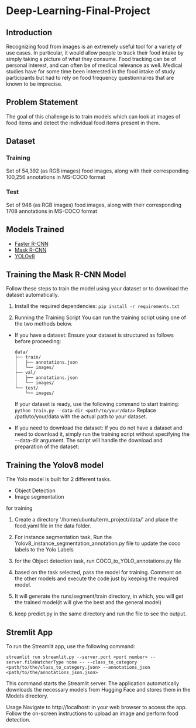 # Deep-Learning-Final-Project

## Introduction
Recognizing food from images is an extremely useful tool for a variety of use cases. In particular, it would allow people to track their food intake by simply taking a picture of what they consume. Food tracking can be of personal interest, and can often be of medical relevance as well. Medical studies have for some time been interested in the food intake of study participants but had to rely on food frequency questionnaires that are known to be imprecise.

## Problem Statement
The goal of this challenge is to train models which can look at images of food items and detect the individual food items present in them. 

## Dataset
### Training
Set of 54,392 (as RGB images) food images, along with their corresponding 100,256 annotations in MS-COCO format
### Test
Set of 946 (as RGB images) food images, along with their corresponding 1708 annotations in MS-COCO format

## Models Trained
- [Faster R-CNN](https://arxiv.org/pdf/1506.01497.pdf)
- [Mask R-CNN](https://arxiv.org/abs/1703.06870)
- [YOLOv8](https://github.com/ultralytics/ultralytics)


## Training the Mask R-CNN Model

Follow these steps to train the model using your dataset or to download the dataset automatically.

1. Install the required dependencies:
`pip install -r requirements.txt`

2. Running the Training Script
You can run the training script using one of the two methods below.

  - If you have a dataset:
      Ensure your dataset is structured as follows before proceeding:
    ````
    data/
    ├── train/
    │   ├── annotations.json
    │   └── images/
    ├── val/
    │   ├── annotations.json
    │   └── images/
    └── test/
        └── images/
    ````
    If your dataset is ready, use the following command to start training:
    `python train.py --data-dir <path/to/your/data>`
    Replace /path/to/your/data with the actual path to your dataset.
    
  - If you need to download the dataset:
    If you do not have a dataset and need to download it, simply run the training script without specifying the --data-dir argument. The script will handle the download and preparation of the dataset:
    
## Training the Yolov8 model

The Yolo model is built for 2 different tasks.
* Object Detection
* Image segmentation

for training
1. Create a directory '/home/ubuntu/term_project/data/' and place the food.yaml file in the data folder.
   
2. For instance segmentation task, Run the Yolov8_instance_segmentation_annotation.py file to update the coco labels to the Yolo Labels
   
3. for the Object detection task, run COCO_to_YOLO_annotations.py file
   
4. based on the task selected, pass the model for training. Comment on the other models and execute the code just by keeping the required model.
   
5. It will generate the runs/segment/train directory, in which, you will get the trained model(it will give the best and the general model)
  
6. keep predict.py in the same directory and run the file to see the output.


## Stremlit App

To run the Streamlit app, use the following command:

```streamlit run streamlit.py --server.port <port number> --server.fileWatcherType none -- --class_to_category <path/to/the/class_to_category.json> --annotations_json <path/to/the/annotations_json.json>```

This command starts the Streamlit server. The application automatically downloads the necessary models from Hugging Face and stores them in the Models directory.

Usage
Navigate to http://localhost:<port> in your web browser to access the app.
Follow the on-screen instructions to upload an image and perform food detection.
